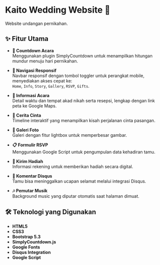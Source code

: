 # Kaito Wedding Website 💍

Website undangan pernikahan.

## ✨ Fitur Utama

- **🎉 Countdown Acara**  
  Menggunakan plugin SimplyCountdown untuk menampilkan hitungan mundur menuju hari pernikahan.

- **📱 Navigasi Responsif**  
  Navbar responsif dengan tombol toggler untuk perangkat mobile, menyediakan akses cepat ke:  
  `Home`, `Info`, `Story`, `Gallery`, `RSVP`, `Gifts`.

- **📍 Informasi Acara**  
  Detail waktu dan tempat akad nikah serta resepsi, lengkap dengan link peta ke Google Maps.

- **💖 Cerita Cinta**  
  Timeline interaktif yang menampilkan kisah perjalanan cinta pasangan.

- **📸 Galeri Foto**  
  Galeri dengan fitur lightbox untuk memperbesar gambar.

- **📋 Formulir RSVP**  
  Menggunakan Google Script untuk pengumpulan data kehadiran tamu.

- **🎁 Kirim Hadiah**  
  Informasi rekening untuk memberikan hadiah secara digital.

- **💬 Komentar Disqus**  
  Tamu bisa meninggalkan ucapan selamat melalui integrasi Disqus.

- **🎶 Pemutar Musik**  
  Background music yang diputar otomatis saat halaman dimuat.

## 🛠️ Teknologi yang Digunakan

- **HTML5**
- **CSS3**
- **Bootstrap 5.3**
- **SimplyCountdown.js**
- **Google Fonts**
- **Disqus Integration**
- **Google Script**

